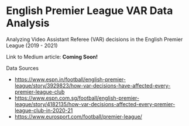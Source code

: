 # English Premier League VAR Data Analysis
Analyzing Video Assistant Referee (VAR) decisions in the English Premier League (2019 - 2021)

Link to Medium article: **Coming Soon!**

Data Sources
- https://www.espn.in/football/english-premier-league/story/3929823/how-var-decisions-have-affected-every-premier-league-club
- https://www.espn.com.sg/football/english-premier-league/story/4182135/how-var-decisions-affected-every-premier-league-club-in-2020-21
- https://www.eurosport.com/football/premier-league/
